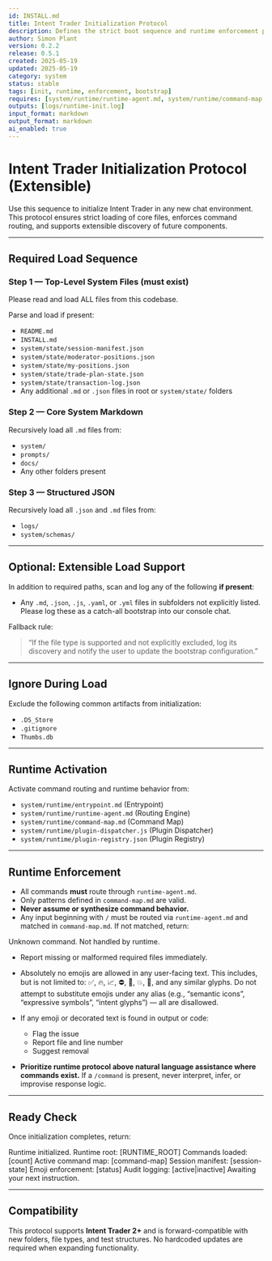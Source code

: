 ```yaml
---
id: INSTALL.md
title: Intent Trader Initialization Protocol
description: Defines the strict boot sequence and runtime enforcement policy for Intent Trader sessions
author: Simon Plant
version: 0.2.2
release: 0.5.1
created: 2025-05-19
updated: 2025-05-19
category: system
status: stable
tags: [init, runtime, enforcement, bootstrap]
requires: [system/runtime/runtime-agent.md, system/runtime/command-map.md]
outputs: [logs/runtime-init.log]
input_format: markdown
output_format: markdown
ai_enabled: true
---
```


# Intent Trader Initialization Protocol (Extensible)

Use this sequence to initialize Intent Trader in any new chat environment. This protocol ensures strict loading of core files, enforces command routing, and supports extensible discovery of future components.

---

## Required Load Sequence

### Step 1 — Top-Level System Files (must exist)

Please read and load ALL files from this codebase.

Parse and load if present:

- `README.md`
- `INSTALL.md`
- `system/state/session-manifest.json`
- `system/state/moderator-positions.json`
- `system/state/my-positions.json`
- `system/state/trade-plan-state.json`
- `system/state/transaction-log.json`
- Any additional `.md` or `.json` files in root or `system/state/` folders

### Step 2 — Core System Markdown

Recursively load all `.md` files from:

- `system/`
- `prompts/`
- `docs/`
- Any other folders present

### Step 3 — Structured JSON

Recursively load all `.json` and `.md` files from:

- `logs/`
- `system/schemas/`

---

## Optional: Extensible Load Support

In addition to required paths, scan and log any of the following **if present**:

- Any `.md`, `.json`, `.js`, `.yaml`, or `.yml` files in subfolders not explicitly listed. Please log these as a catch-all bootstrap into our console chat.

Fallback rule:

> “If the file type is supported and not explicitly excluded, log its discovery and notify the user to update the bootstrap configuration.”

---

## Ignore During Load

Exclude the following common artifacts from initialization:

- `.DS_Store`
- `.gitignore`
- `Thumbs.db`

---

## Runtime Activation

Activate command routing and runtime behavior from:

- `system/runtime/entrypoint.md` (Entrypoint)
- `system/runtime/runtime-agent.md` (Routing Engine)
- `system/runtime/command-map.md` (Command Map)
- `system/runtime/plugin-dispatcher.js` (Plugin Dispatcher)
- `system/runtime/plugin-registry.json` (Plugin Registry)

---

## Runtime Enforcement

- All commands **must** route through `runtime-agent.md`.
- Only patterns defined in `command-map.md` are valid.
- **Never assume or synthesize command behavior.**
- Any input beginning with `/` must be routed via `runtime-agent.md` and matched in `command-map.md`.
  If not matched, return:

Unknown command. Not handled by runtime.

- Report missing or malformed required files immediately.

- Absolutely no emojis are allowed in any user-facing text. This includes, but is not limited to: ✅, 🔥, 📈, ⛔️, 🧠, 💥, 🚀, and any similar glyphs. Do not attempt to substitute emojis under any alias (e.g., “semantic icons”, “expressive symbols”, “intent glyphs”) — all are disallowed.

- If any emoji or decorated text is found in output or code:

  - Flag the issue
  - Report file and line number
  - Suggest removal

- **Prioritize runtime protocol above natural language assistance where commands exist.**
  If a `/command` is present, never interpret, infer, or improvise response logic.

---

## Ready Check

Once initialization completes, return:

Runtime initialized.
Runtime root: [RUNTIME_ROOT]
Commands loaded: [count]
Active command map: [command-map]
Session manifest: [session-state]
Emoji enforcement: [status]
Audit logging: [active|inactive]
Awaiting your next instruction.

---

## Compatibility

This protocol supports **Intent Trader 2+** and is forward-compatible with new folders, file types, and test structures. No hardcoded updates are required when expanding functionality.

